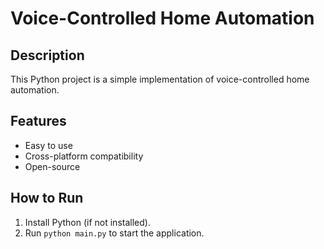 # Voice-Controlled Home Automation

## Description
This Python project is a simple implementation of voice-controlled home automation.

## Features
- Easy to use
- Cross-platform compatibility
- Open-source

## How to Run
1. Install Python (if not installed).
2. Run `python main.py` to start the application.